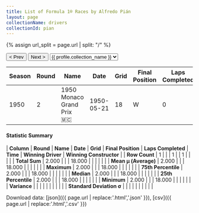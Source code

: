 ```yaml
---
title: List of Formula 1® Races by Alfredo Pián
layout: page
collectionName: drivers
collectionId: pian
---
```


{% assign url_split = page.url | split: "/" %}
<div id="collection-navigation">
<button onclick="selector.options[selector.selectedIndex-1].value && (window.location = selector.options[selector.selectedIndex-1].value);">&lt; Prev</button>
<button onclick="selector.options[selector.selectedIndex+1].value && (window.location = selector.options[selector.selectedIndex+1].value);">Next &gt;</button>
<select id="selector" onchange="this.options[this.selectedIndex].value && (window.location = this.options[this.selectedIndex].value);">
  {% for collectionId in site.data[page.collectionName].refs %}
    {% if collectionId == page.collectionId %}
      {% assign selected = "selected" %}
    {% else %}
      {% assign selected = "" %}
    {% endif %}
    {% assign profile = site.data[page.collectionName][collectionId].profile %}
    <option value="/f1/{{ page.collectionName }}/{{ collectionId }}/{{ url_split[4] }}" {{ selected }}>{{ profile.collection_name }}</option>
  {% endfor %}
</select>
</div>

| Season | Round | Name | Date | Grid | Final Position | Laps Completed | Time | Winning Driver | Winning Constructor |
|--|--|--|--|--|--|--|--|--|--|
| 1950 | 2 | 1950 Monaco Grand Prix 🇲🇨 | 1950-05-21 | 18 | W | 0 |   | Juan Fangio 🇦🇷 | Alfa Romeo 🇮🇹 |

#### Statistic Summary

| **Column** | **Round** | **Name** | **Date** | **Grid** | **Final Position** | **Laps Completed** | **Time** | **Winning Driver** | **Winning Constructor** |
| **Row Count** | 1 |  |  | 1 |  | 1 |  |  |  |
| **Total Sum** | 2.000 |  |  | 18.000 |  |  |  |  |  |
| **Mean μ (Average)** | 2.000 |  |  | 18.000 |  |  |  |  |  |
| **Maximum** | 2.000 |  |  | 18.000 |  |  |  |  |  |
| **75th Percentile** | 2.000 |  |  | 18.000 |  |  |  |  |  |
| **Median** | 2.000 |  |  | 18.000 |  |  |  |  |  |
| **25th Percentile** | 2.000 |  |  | 18.000 |  |  |  |  |  |
| **Minimum** | 2.000 |  |  | 18.000 |  |  |  |  |  |
| **Variance** |  |  |  |  |  |  |  |  |  |
| **Standard Deviation σ** |  |  |  |  |  |  |  |  |  |

Download data: [json]({{ page.url | replace:'.html','.json' }}), [csv]({{ page.url | replace:'.html','.csv' }})
